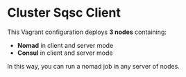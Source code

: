 # Cluster Sqsc Client

This Vagrant configuration deploys **3 nodes** containing:
- **Nomad** in client and server mode
- **Consul** in client and server mode

In this way, you can run a nomad job in any server of nodes.